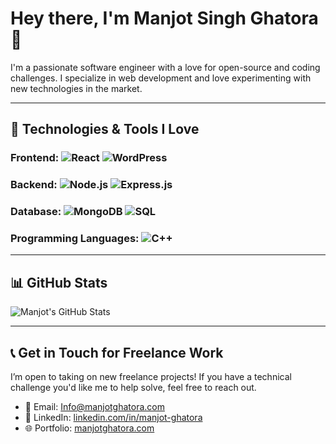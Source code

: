 # Hey there, I'm Manjot Singh Ghatora 👋

I'm a passionate software engineer with a love for open-source and coding challenges. I specialize in web development and love experimenting with new technologies in the market. 

---

## 🚀 Technologies & Tools I Love

### Frontend: ![React](https://img.shields.io/badge/-React-61DAFB?style=flat&logo=react&logoColor=white) ![WordPress](https://img.shields.io/badge/-WordPress-21759B?style=flat&logo=wordpress&logoColor=white)
### Backend: ![Node.js](https://img.shields.io/badge/-Node.js-339933?style=flat&logo=node.js&logoColor=white) ![Express.js](https://img.shields.io/badge/-Express.js-000000?style=flat&logo=express&logoColor=white)
### Database: ![MongoDB](https://img.shields.io/badge/-MongoDB-47A248?style=flat&logo=mongodb&logoColor=white) ![SQL](https://img.shields.io/badge/-SQL-4479A1?style=flat&logo=sql&logoColor=white)
### Programming Languages: ![C++](https://img.shields.io/badge/-C++-00599C?style=flat&logo=cplusplus&logoColor=white)

---

## 📊 GitHub Stats
![Manjot's GitHub Stats](https://github-readme-stats.vercel.app/api?username=manjot-ghatora&show_icons=true&hide_title=true)

---

## 📞 Get in Touch for Freelance Work
I’m open to taking on new freelance projects! If you have a technical challenge you'd like me to help solve, feel free to reach out.

- 📧 Email: [Info@manjotghatora.com](mailto:info@manjotghatora.com)
- 💼 LinkedIn: [linkedin.com/in/manjot-ghatora](https://www.linkedin.com/in/manjot-ghatora/)
- 🌐 Portfolio: [manjotghatora.com](https://manjotghatora.com)

